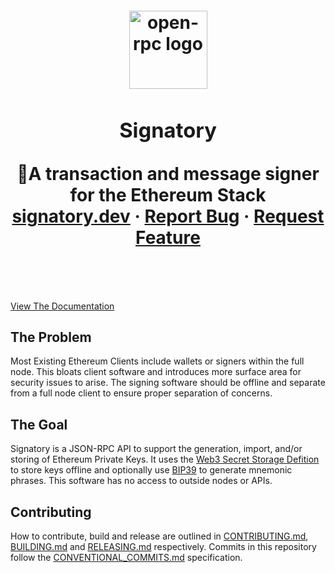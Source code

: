 <h1 align="center" style="margin-top: 1em; margin-bottom: 3em;">
  <p>
  <a href="https://signatory.dev">
    <img alt="open-rpc logo" src="https://user-images.githubusercontent.com/10556209/73570773-a07fb900-4432-11ea-8ed1-3bf525af04d9.png" alt="signatory.dev" width="125">
  </a>
</p>

<center>
  <h3 align="center">Signatory</h3>

  <p align="center">
    🔏A transaction and message signer for the Ethereum Stack
    <br />
    <a href="https://expedition.dev">signatory.dev</a>
    ·
    <a href="https://github.com/etclabscore/signatory/issues/new?assignees=&labels=&template=bug_report.md&title=">Report Bug</a>
    ·
    <a href="https://github.com/etclabscore/signatory/issues/new?assignees=&labels=&template=feature_request.md&title=">Request Feature</a>
  </p>
</center>
</h1>


[View The Documentation](https://signatory.dev/api-documentation)


## The Problem

Most Existing Ethereum Clients include wallets or signers within the full node. This bloats client software and introduces more surface area for security issues to arise. The signing software should be offline and separate from a full node client to ensure proper separation of concerns.

## The Goal

Signatory is a JSON-RPC API to support the generation, import, and/or storing of Ethereum Private Keys. It uses the [Web3 Secret Storage Defition](https://github.com/ethereumproject/wiki/wiki/Web3-Secret-Storage-Definition) to store keys offline and optionally use [BIP39](https://github.com/bitcoin/bips/blob/master/bip-0039.mediawiki) to generate mnemonic phrases. This software has no access to outside nodes or APIs.

## Contributing

How to contribute, build and release are outlined in [CONTRIBUTING.md](CONTRIBUTING.md), [BUILDING.md](BUILDING.md) and [RELEASING.md](RELEASING.md) respectively. Commits in this repository follow the [CONVENTIONAL_COMMITS.md](CONVENTIONAL_COMMITS.md) specification.
